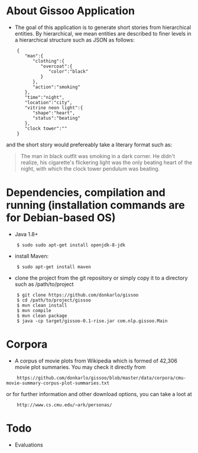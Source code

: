 # About Gissoo Application
 * The goal of this application is to generate short stories from hierarchical entities. By hierarchical, we mean entities are described to finer levels in a hierarchical structure such as JSON as follows:
```
    {
       "man":{
          "clothing":{
             "overcoat":{
                "color":"black"
             }
          },
          "action":"smoking"
       },
       "time":"night",
       "location":"city",
       "vitrine neon light":{
          "shape":"heart",
          "status":"beating"
       },
       "clock tower":""
    }
```
and the short story would prefereably take a literary format such as: 
> The man in black outfit was smoking in a dark corner. He didn't realize, his cigarette's flickering light was the only beating heart of the night, with which the clock tower pendulum was beating.

# Dependencies, compilation and running (installation commands are for Debian-based OS)
 * Java 1.8+
```
    $ sudo sudo apt-get install openjdk-8-jdk
```
 * install Maven:
```
    $ sudo apt-get install maven
```
 * clone the project from the git repository or simply copy it to a directory such as /path/to/project    
```
    $ git clone https://github.com/donkarlo/gissoo
    $ cd /path/to/project/gissoo
    $ mvn clean install
    $ mvn compile
    $ mvn clean package
    $ java -cp target/gissoo-0.1-rise.jar com.nlp.gissoo.Main
 ```

# Corpora
 * A corpus of movie plots from Wikipedia which is formed of 42,306 movie plot summaries. You may check it directly from 
```
    https://github.com/donkarlo/gissoo/blob/master/data/corpora/cmu-movie-summary-corpus-plot-summaries.txt
```
or for further information and other download options, you can take a loot at 
```
    http://www.cs.cmu.edu/~ark/personas/
```

# Todo
 * Evaluations
